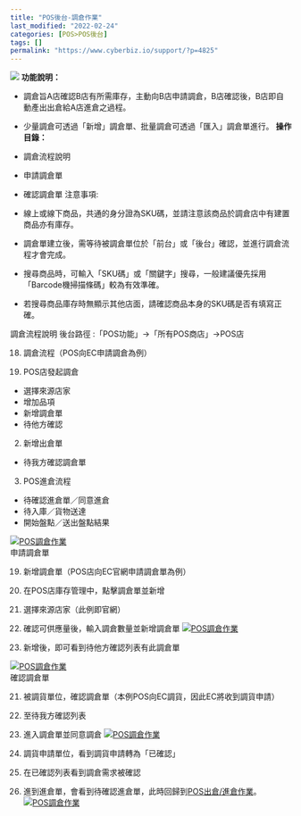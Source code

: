 ```yaml
---
title: "POS後台-調倉作業"
last_modified: "2022-02-24"
categories: [POS>POS後台]
tags: []
permalink: "https://www.cyberbiz.io/support/?p=4825"
---
```


![](https://www.cyberbiz.io/support/wp-content/uploads/企業版.png) **功能說明：**  

* 調倉旨A店確認B店有所需庫存，主動向B店申請調倉，B店確認後，B店即自動產出出倉給A店進倉之過程。
* 少量調倉可透過「新增」調倉單、批量調倉可透過「匯入」調倉單進行。
**操作目錄：**

* 調倉流程說明 
* 申請調倉單
* 確認調倉單
注意事項:  

* 線上或線下商品，共通的身分證為SKU碼，並請注意該商品於調倉店中有建置商品亦有庫存。  

* 調倉單建立後，需等待被調倉單位於「前台」或「後台」確認，並進行調倉流程才會完成。
* 搜尋商品時，可輸入「SKU碼」或「關鍵字」搜尋，一般建議優先採用「Barcode機掃描條碼」較為有效準確。
* 若搜尋商品庫存時無顯示其他店面，請確認商品本身的SKU碼是否有填寫正確。

調倉流程說明 後台路徑 :「POS功能」→「所有POS商店」→POS店  


18. 調倉流程（POS向EC申請調倉為例）


1. POS店發起調倉
* 選擇來源店家
* 增加品項
* 新增調倉單
* 待他方確認


2. 新增出倉單
* 待我方確認調倉單


3. POS進倉流程
* 待確認進倉單／同意進倉
* 待入庫／貨物送達
* 開始盤點／送出盤點結果

[![POS調倉作業](https://www.cyberbiz.io/support/wp-content/uploads/POS調倉作業1.png)](https://www.cyberbiz.io/support/wp-content/uploads/POS調倉作業1.png)  
申請調倉單

19. 新增調倉單（POS店向EC官網申請調倉單為例）


1. 在POS店庫存管理中，點擊調倉單並新增
2. 選擇來源店家（此例即官網）
3. 確認可供應量後，輸入調倉數量並新增調倉單
[![POS調倉作業](https://www.cyberbiz.io/support/wp-content/uploads/POS調倉作業2.png)](https://www.cyberbiz.io/support/wp-content/uploads/POS調倉作業2.png)  

20. 新增後，即可看到待他方確認列表有此調倉單

[![POS調倉作業](https://www.cyberbiz.io/support/wp-content/uploads/POS調倉作業3.png)](https://www.cyberbiz.io/support/wp-content/uploads/POS調倉作業3.png)  
確認調倉單

21. 被調貨單位，確認調倉單（本例POS向EC調貨，因此EC將收到調貨申請）


1. 至待我方確認列表
2. 進入調倉單並同意調倉
[![POS調倉作業](https://www.cyberbiz.io/support/wp-content/uploads/POS調倉作業4.png)](https://www.cyberbiz.io/support/wp-content/uploads/POS調倉作業4.png)  

22. 調貨申請單位，看到調貨申請轉為「已確認」


1. 在已確認列表看到調倉需求被確認
2. 進到進倉單，會看到待確認進倉單，此時回歸到[POS出倉/進倉作業](https://www.cyberbiz.io/support/?p=4623)。
[![POS調倉作業](https://www.cyberbiz.io/support/wp-content/uploads/POS調倉作業5.png)](https://www.cyberbiz.io/support/wp-content/uploads/POS調倉作業5.png)  

